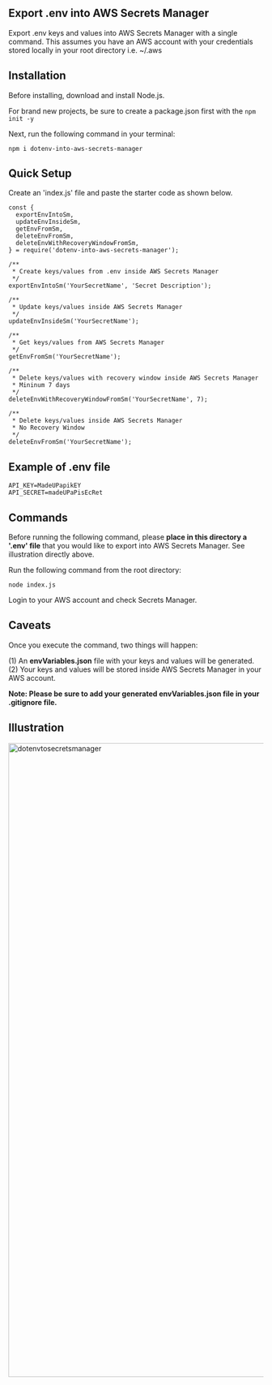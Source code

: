 ## Export .env into AWS Secrets Manager

Export .env keys and values into AWS Secrets Manager with a single command. This assumes you have an AWS account with your credentials stored locally in your root directory i.e. ~/.aws

## Installation

Before installing, download and install Node.js.

For brand new projects, be sure to create a package.json first with the `npm init -y`

Next, run the following command in your terminal:

```
npm i dotenv-into-aws-secrets-manager
```

## Quick Setup

Create an 'index.js' file and paste the starter code as shown below.

```
const {
  exportEnvIntoSm,
  updateEnvInsideSm,
  getEnvFromSm,
  deleteEnvFromSm,
  deleteEnvWithRecoveryWindowFromSm,
} = require('dotenv-into-aws-secrets-manager');

/**
 * Create keys/values from .env inside AWS Secrets Manager 
 */
exportEnvIntoSm('YourSecretName', 'Secret Description');

/**
 * Update keys/values inside AWS Secrets Manager 
 */
updateEnvInsideSm('YourSecretName');

/**
 * Get keys/values from AWS Secrets Manager 
 */
getEnvFromSm('YourSecretName');

/**
 * Delete keys/values with recovery window inside AWS Secrets Manager
 * Mininum 7 days 
 */
deleteEnvWithRecoveryWindowFromSm('YourSecretName', 7);

/**
 * Delete keys/values inside AWS Secrets Manager 
 * No Recovery Window
 */
deleteEnvFromSm('YourSecretName');
```

## Example of .env file

```
API_KEY=MadeUPapikEY
API_SECRET=madeUPaPisEcRet
```

## Commands

Before running the following command, please **place in this directory a '.env' file** that you would like to export into AWS Secrets Manager. See illustration directly above.

Run the following command from the root directory:

```
node index.js
```

Login to your AWS account and check Secrets Manager.


## Caveats

Once you execute the command, two things will happen:

(1) An **envVariables.json** file with your keys and values will be generated.  
(2) Your keys and values will be stored inside AWS Secrets Manager in your AWS account.  

**Note: Please be sure to add your generated envVariables.json file in your .gitignore file.**  

## Illustration

<img width="1250" alt="dotenvtosecretsmanager" src="https://user-images.githubusercontent.com/5770541/164470549-6dd52c56-85a9-4038-958b-591fce776278.png">
